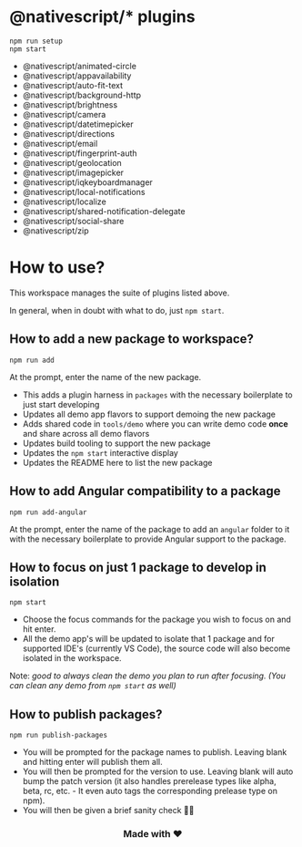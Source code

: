 # @nativescript/\* plugins

```
npm run setup
npm start
```

- @nativescript/animated-circle
- @nativescript/appavailability
- @nativescript/auto-fit-text
- @nativescript/background-http
- @nativescript/brightness
- @nativescript/camera
- @nativescript/datetimepicker
- @nativescript/directions
- @nativescript/email
- @nativescript/fingerprint-auth
- @nativescript/geolocation
- @nativescript/imagepicker
- @nativescript/iqkeyboardmanager
- @nativescript/local-notifications
- @nativescript/localize
- @nativescript/shared-notification-delegate
- @nativescript/social-share
- @nativescript/zip

# How to use?

This workspace manages the suite of plugins listed above.

In general, when in doubt with what to do, just `npm start`.

## How to add a new package to workspace?

```
npm run add
```

At the prompt, enter the name of the new package.

- This adds a plugin harness in `packages` with the necessary boilerplate to just start developing
- Updates all demo app flavors to support demoing the new package
- Adds shared code in `tools/demo` where you can write demo code **once** and share across all demo flavors
- Updates build tooling to support the new package
- Updates the `npm start` interactive display
- Updates the README here to list the new package

## How to add Angular compatibility to a package

```
npm run add-angular
```

At the prompt, enter the name of the package to add an `angular` folder to it with the necessary boilerplate to provide Angular support to the package.

## How to focus on just 1 package to develop in isolation

```
npm start
```

- Choose the focus commands for the package you wish to focus on and hit enter.
- All the demo app's will be updated to isolate that 1 package and for supported IDE's (currently VS Code), the source code will also become isolated in the workspace.

Note: _good to always clean the demo you plan to run after focusing. (You can clean any demo from `npm start` as well)_

## How to publish packages?

```
npm run publish-packages
```

- You will be prompted for the package names to publish. Leaving blank and hitting enter will publish them all.
- You will then be prompted for the version to use. Leaving blank will auto bump the patch version (it also handles prerelease types like alpha, beta, rc, etc. - It even auto tags the corresponding prelease type on npm).
- You will then be given a brief sanity check 🧠😊

<h3 align="center">Made with ❤️</h3>
